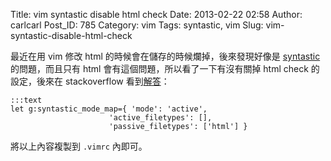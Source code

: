 Title: vim syntastic disable html check
Date: 2013-02-22 02:58
Author: carlcarl
Post_ID: 785
Category: vim
Tags: syntastic, vim
Slug: vim-syntastic-disable-html-check

最近在用 vim 修改 html 的時候會在儲存的時候爛掉，後來發現好像是
[syntastic][] 的問題，而且只有 html 會有這個問題，所以看了一下有沒有關掉
html check 的設定，後來在 stackoverflow 看到[解答][]：  
<!--more-->

	:::text
    let g:syntastic_mode_map={ 'mode': 'active',
                          'active_filetypes': [],
                          'passive_filetypes': ['html'] }

將以上內容複製到 `.vimrc` 內即可。

  [syntastic]: https://github.com/scrooloose/syntastic
  [解答]: http://stackoverflow.com/questions/12215710/how-to-invalid-syntastic-check-for-html-file-with-vim
